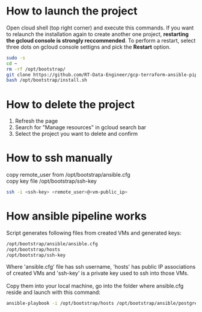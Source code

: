 # How to launch the project
Open cloud shell (top right corner) and execute this commands. If you want to relaunch the installation again to create another one project, **restarting the gcloud console is strongly reccommended**. To perform a restart, select three dots on gcloud console settigns and pick the **Restart** option.

```bash
sudo -s
cd ~
rm -rf /opt/bootstrap/
git clone https://github.com/RT-Data-Engineer/gcp-terraform-ansible-pipe.git /opt/bootstrap
bash /opt/bootstrap/install.sh
```
# How to delete the project
1. Refresh the page<br>
2. Search for "Manage resources" in gcloud search bar<br>
3. Select the project  you want to delete and confirm<br>

# How to ssh manually 
copy remote_user from /opt/bootstrap/ansible.cfg<br>
copy key file /opt/bootstrap/ssh-key<br>
```bash
ssh -i <ssh-key> <remote_user>@<vm-public_ip>
```
# How ansible pipeline works
Script generates following files from created VMs and generated keys:<br>
```bash
/opt/bootstrap/ansible/ansible.cfg 
/opt/bootstrap/hosts 
/opt/bootstrap/ssh-key
```
Where 'ansible.cfg' file has ssh username, 'hosts' has public IP associations of created VMs and 'ssh-key' is a private key used to ssh into those VMs.<br>
<br>
Copy them into your local machine, go into the folder where ansible.cfg reside and launch with this command:<br>
```bash
ansible-playbook -i /opt/bootstrap/hosts /opt/bootstrap/ansible/postgres-kafka-nifi.yaml --private-key /opt/bootstrap/ssh-key
```
